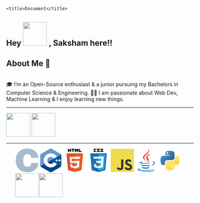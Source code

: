 
<style>
 li {
            float: left;
            list-style: none;
     }
        
img {
            height: 4rem;
            width: 4rem;
        }
</style>
    <title>Document</title>
</head>

<body>
    <h2> Hey <img height="35px" src="https://github.com/TheDudeThatCode/TheDudeThatCode/blob/master/Assets/Hi.gif"> , Saksham here!!</h2>

<h2>About Me 🚀</h2>
    <br> 🎓 I’m an Open-Source enthusiast & a junior pursuing my Bachelors in Computer Science & Engineering. 👨‍💻 I am passionate about Web Dev, Machine Learning & I enjoy learning new things.
    <hr>




 <img src="https://github-readme-stats.vercel.app/api?username=Cipher-08&theme=blue-green&show_icons=true&count_private=true">


<img src="https://github-readme-stats.vercel.app/api/top-langs/?username=Cipher-08">


<hr>
    <ul>
        <li>
            <img src="https://raw.githubusercontent.com/devicons/devicon/master/icons/c/c-original.svg" alt="">
        </li>
        <li>
            <img src="https://raw.githubusercontent.com/devicons/devicon/master/icons/cplusplus/cplusplus-original.svg" alt="">
        </li>
        <li>
            <img src="https://raw.githubusercontent.com/devicons/devicon/master/icons/html5/html5-original-wordmark.svg" alt="">
        </li>
        <li>
            <img src="https://raw.githubusercontent.com/devicons/devicon/master/icons/css3/css3-original-wordmark.svg" alt="">
        </li>
        <li>
            <img src="https://raw.githubusercontent.com/devicons/devicon/master/icons/javascript/javascript-original.svg" alt="">
        </li>
        <li>
            <img src="https://raw.githubusercontent.com/devicons/devicon/master/icons/java/java-original.svg" alt="">
        </li>
        <li>
            <img src="https://raw.githubusercontent.com/devicons/devicon/master/icons/python/python-original.svg" alt="">
        </li>
        <li>
            <img src="https://upload.wikimedia.org/wikipedia/commons/thumb/a/a7/React-icon.svg/1280px-React-icon.svg.png" alt="">
        </li>
        <li>
            <img src="https://seeklogo.com/images/F/firebase-logo-402F407EE0-seeklogo.com.png" alt="">
        </li>
    </ul>

</body>

</html>
